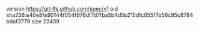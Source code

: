 version https://git-lfs.github.com/spec/v1
oid sha256:e40e8fe90144f054f976df7d7fba5b4d5b215dfc055f7b56c95c8784bdaf3779
size 22409
